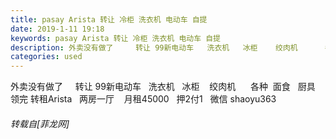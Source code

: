 ```yaml
---
title: pasay Arista 转让 冷柜 洗衣机 电动车 自提
date: 2019-1-11 19:18
keywords: pasay Arista 转让 冷柜 洗衣机 电动车 自提
description: 外卖没有做了     转让 99新电动车   洗衣机   冰柜    绞肉机      各种  面食   厨具    领完 转租Arista   两房一厅    月租45000   押2付1   微信 shaoyu363
categories: used
---
```

<td class="t_f" id="postmessage_2669698">

外卖没有做了     转让 99新电动车   洗衣机   冰柜    绞肉机      各种  面食   厨具    领完 转租Arista   两房一厅    月租45000   押2付1   微信 shaoyu363</td>
###### 转载自[菲龙网]
